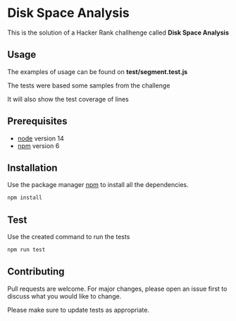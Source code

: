 # Disk Space Analysis

This is the solution of a Hacker Rank challhenge called **Disk Space Analysis**

## Usage

The examples of usage can be found on **test/segment.test.js**

The tests were based some samples from the challenge

It will also show the test coverage of lines

## Prerequisites

- [node](https://nodejs.org/en/) version 14
- [npm](https://www.npmjs.com/) version 6

## Installation

Use the package manager [npm](https://www.npmjs.com/) to install all the dependencies.

```bash
npm install
```

## Test

Use the created command to run the tests

```bash
npm run test
```

## Contributing

Pull requests are welcome. For major changes, please open an issue first to discuss what you would like to change.

Please make sure to update tests as appropriate.
